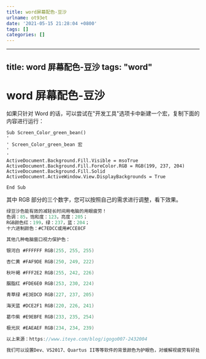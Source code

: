 ```yaml
---
title: word屏幕配色-豆沙
urlname: ot93et
date: '2021-05-15 21:28:04 +0800'
tags: []
categories: []
---
```


---

## title: word 屏幕配色-豆沙 tags: "word"

# word 屏幕配色-豆沙

如果只针对 Word 的话，可以尝试在"开发工具"选项卡中新建一个宏，复制下面的内容进行运行：

```visual
Sub Screen_Color_green_bean()
'
' Screen_Color_green_bean 宏
'
'
ActiveDocument.Background.Fill.Visible = msoTrue
ActiveDocument.Background.Fill.ForeColor.RGB = RGB(199, 237, 204)
ActiveDocument.Background.Fill.Solid
ActiveDocument.ActiveWindow.View.DisplayBackgrounds = True

End Sub
```

其中 RGB 部分的三个数字，您可以按照自己的需求进行调整，看下效果。

```c
绿豆沙色能有效的减轻长时间用电脑的用眼疲劳！
色调：85，饱和度：123，亮度：205；
RGB颜色红：199，绿：237，蓝：204；
十六进制颜色：#C7EDCC或用#CCE8CF

其他几种电脑窗口视力保护色：

银河白 #FFFFFF RGB(255, 255, 255)

杏仁黄 #FAF9DE RGB(250, 249, 222)

秋叶褐 #FFF2E2 RGB(255, 242, 226)

胭脂红 #FDE6E0 RGB(253, 230, 224)

青草绿 #E3EDCD RGB(227, 237, 205)

海天蓝 #DCE2F1 RGB(220, 226, 241)

葛巾紫 #E9EBFE RGB(233, 235, 254)

极光灰 #EAEAEF RGB(234, 234, 239)

以上来源：https://www.iteye.com/blog/igogo007-2432004

我们可以设置Dev、VS2017、Quartus II等等软件的背景颜色为护眼色，对缓解视疲劳有好处。
```
